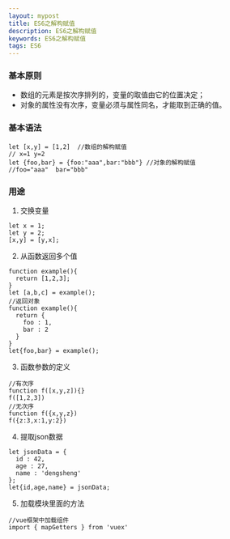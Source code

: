 ```yaml
---
layout: mypost
title: ES6之解构赋值
description: ES6之解构赋值
keywords: ES6之解构赋值
tags: ES6
---
```

### 基本原则
* 数组的元素是按次序排列的，变量的取值由它的位置决定；
* 对象的属性没有次序，变量必须与属性同名，才能取到正确的值。

### 基本语法
```
let [x,y] = [1,2]  //数组的解构赋值
// x=1 y=2
let {foo,bar} = {foo:"aaa",bar:"bbb"} //对象的解构赋值
//foo="aaa"  bar="bbb"
```
### 用途

1. 交换变量
```
let x = 1;
let y = 2;
[x,y] = [y,x];
```
2. 从函数返回多个值
```
function example(){
  return [1,2,3];
}
let [a,b,c] = example();
//返回对象
function example(){
  return {
    foo : 1,
    bar : 2
  }
}
let{foo,bar} = example();
```
3. 函数参数的定义
```
//有次序
function f([x,y,z]){}
f([1,2,3])
//无次序
function f({x,y,z})
f({z:3,x:1,y:2})
```
4. 提取json数据
```
let jsonData = {
  id : 42,
  age : 27,
  name : 'dengsheng'
};
let{id,age,name} = jsonData;
```
5. 加载模块里面的方法
```
//vue框架中加载组件
import { mapGetters } from 'vuex'
```

